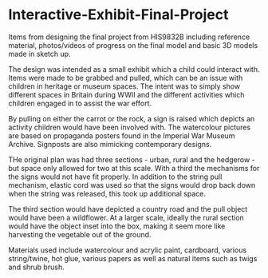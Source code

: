 # Interactive-Exhibit-Final-Project
Items from designing the final project from HIS9832B including reference material, photos/videos of progress on the final model and basic 3D models made in sketch up.


The design was intended as a small exhibit which a child could interact with.  Items were made to be grabbed and pulled, which can be an issue with children in heritage or museum spaces.  The intent was to simply show different spaces in Britain during WWII and the different activities which children engaged in to assist the war effort.  

By pulling on either the carrot or the rock, a sign is raised which depicts an activity children would have been involved with.  The watercolour pictures are based on propaganda posters found in the Imperial War Museum Archive. Signposts are also mimicking contemporary designs.

THe original plan was had three sections - urban, rural and the hedgerow - but space only allowed for two at this scale. With a third the mechanisms for the signs would not have fit properly. In addition to the string pull mechanism, elastic cord was used so that the signs would drop back down when the string was released, this took up additional space.  

The third section would have depicted a country road and the pull object would have been a wildflower.  At a larger scale, ideally the rural section would have the object inset into the box, making it seem more like harvesting the vegetable out of the ground.

Materials used include watercolour and acrylic paint, cardboard, various string/twine, hot glue, various papers as well as natural items such as twigs and shrub brush.
